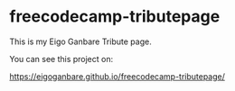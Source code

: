 # freecodecamp-tributepage

This is my Eigo Ganbare Tribute page.

You can see this project on:

https://eigoganbare.github.io/freecodecamp-tributepage/
